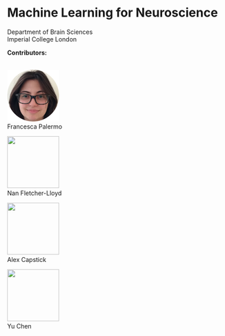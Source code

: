 # Machine Learning for Neuroscience
  Department of Brain Sciences </br>
  Imperial College London

**Contributors:**
<br/>
<br/>

<img src="https://github.com/PBarnaghi/ML4NS/blob/main/Misc/images/FP.png" width="120" height="120"> <br/>
Francesca Palermo 
<br>

<img src="https://github.com/PBarnaghi/ML4NNS/blob/main/Misc/images/NFL.png" width="120" height="120"> <br/>
Nan Fletcher-Lloyd <br/>

<img src="https://github.com/PBarnaghi/ML4NNS/blob/main/Misc/images/AC.png" width="120" height="120"> <br/>
Alex Capstick <br/>

<img src="https://github.com/PBarnaghi/ML4NNS/blob/main/Misc/images/YC.png" width="120" height="120"> <br/>
Yu Chen 



<br/>
